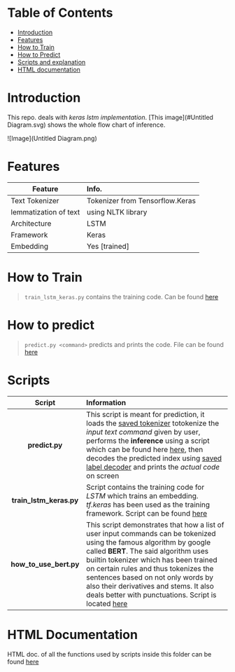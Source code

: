 
# Table of Contents

- [Introduction](#introduction)
- [Features](#features)
- [How to Train](#how-to-train)
- [How to Predict](#how-to-predict)
- [Scripts and explanation](#scripts)
- [HTML documentation](#html-documentation)



# Introduction


This repo. deals with *keras lstm implementation*.
[This image](#Untitled Diagram.svg) shows the whole flow chart of inference.

![Image](Untitled Diagram.png)



# Features

|Feature| Info. |
|------|:-------|
Text Tokenizer | Tokenizer from Tensorflow.Keras 
lemmatization of text | using NLTK library
Architecture | LSTM
Framework | Keras
Embedding | Yes [trained]


# How to Train

>`train_lstm_keras.py` contains the training code. Can be found [here](train_lstm_keras.py)

# How to predict

>`predict.py <command>` predicts and prints the code. File can be found [here](predict.py)



# Scripts


| Script | Information |
|:---------:| :------------|
|**predict.py** | This script is meant for prediction, it loads the [saved tokenizer](tokenizer.pkl) totokenize the *input text command* given by user, performs the **inference** using a script which can be found here [here](predict.py), then decodes the predicted index using [saved label decoder](label_decode.pkl) and prints the *actual code* on screen |
|**train_lstm_keras.py** | Script contains the training code for *LSTM* which trains an embedding. *tf.keras* has been used as the training framework. Script can be found [here](train_lstm_keras.py) |
| **how_to_use_bert.py** | This script demonstrates that how a list of user input commands can be tokenized using the famous algorithm by google called **BERT**. The said algorithm uses builtin tokenizer which has been trained on certain rules and thus tokenizes the sentences based on not only words by also their derivatives and stems. It also deals better with punctuations. Script is located [here](how_to_use_bert.py)

# HTML Documentation

HTML doc. of all the functions used by scripts inside this folder can be found [here](docs/build/html/index.html)
